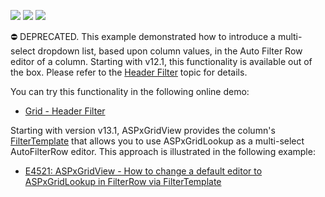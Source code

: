 <!-- default badges list -->
![](https://img.shields.io/endpoint?url=https://codecentral.devexpress.com/api/v1/VersionRange/134059726/12.1.4%2B)
[![](https://img.shields.io/badge/Open_in_DevExpress_Support_Center-FF7200?style=flat-square&logo=DevExpress&logoColor=white)](https://supportcenter.devexpress.com/ticket/details/E2203)
[![](https://img.shields.io/badge/📖_How_to_use_DevExpress_Examples-e9f6fc?style=flat-square)](https://docs.devexpress.com/GeneralInformation/403183)
<!-- default badges end -->
⛔ DEPRECATED. This example demonstrated how to introduce a multi-select dropdown list, based upon column values, in the Auto Filter Row editor of a column. Starting with v12.1, this functionality is available out of the box. Please refer to the <a href="https://docs.devexpress.com/AspNet/4022/components/grid-view/visual-elements/header-filter">Header Filter</a> topic for details.

You can try this functionality in the following online demo:
- <a href="https://demos.devexpress.com/ASPxGridViewDemos/Filtering/HeaderFilter.aspx">Grid - Header Filter</a>


Starting with version v13.1, ASPxGridView provides the column's <a href="https://docs.devexpress.com/AspNet/DevExpress.Web.GridViewColumn.FilterTemplate">FilterTemplate</a> that allows you to use ASPxGridLookup as a multi-select AutoFilterRow editor. This approach is illustrated in the following example:
- <a href="https://www.devexpress.com/Support/Center/p/E4521">E4521: ASPxGridView - How to change a default editor to ASPxGridLookup in FilterRow via FilterTemplate</a>
